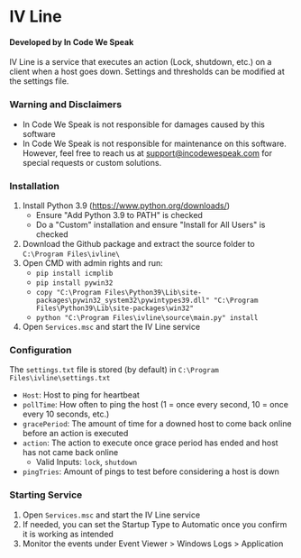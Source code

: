 # IV Line
#### Developed by In Code We Speak

IV Line is a service that executes an action (Lock, shutdown, etc.) on a client when a host goes down. Settings and thresholds can be modified at the settings file.

### Warning and Disclaimers
- In Code We Speak is not responsible for damages caused by this software
- In Code We Speak is not responsible for maintenance on this software. However, feel free to reach us at support@incodewespeak.com for special requests or custom solutions.

### Installation
1. Install Python 3.9 (https://www.python.org/downloads/)
   - Ensure "Add Python 3.9 to PATH" is checked
   - Do a "Custom" installation and ensure "Install for All Users" is checked
2. Download the Github package and extract the source folder to `C:\Program Files\ivline\`
3. Open CMD with admin rights and run:
   - `pip install icmplib`
   - `pip install pywin32`
   - `copy "C:\Program Files\Python39\Lib\site-packages\pywin32_system32\pywintypes39.dll" "C:\Program Files\Python39\Lib\site-packages\win32"`
   - `python "C:\Program Files\ivline\source\main.py" install`
5. Open `Services.msc` and start the IV Line service   
   
### Configuration
The `settings.txt` file is stored (by default) in `C:\Program Files\ivline\settings.txt`
  - `Host`: Host to ping for heartbeat
  - `pollTime`: How often to ping the host (1 = once every second, 10 = once every 10 seconds, etc.)
  - `gracePeriod`: The amount of time for a downed host to come back online before an action is executed
  - `action`: The action to execute once grace period has ended and host has not came back online
    - Valid Inputs: `lock`, `shutdown`
  - `pingTries`: Amount of pings to test before considering a host is down

### Starting Service
1. Open `Services.msc` and start the IV Line service
2. If needed, you can set the Startup Type to Automatic once you confirm it is working as intended
3. Monitor the events under Event Viewer > Windows Logs > Application
